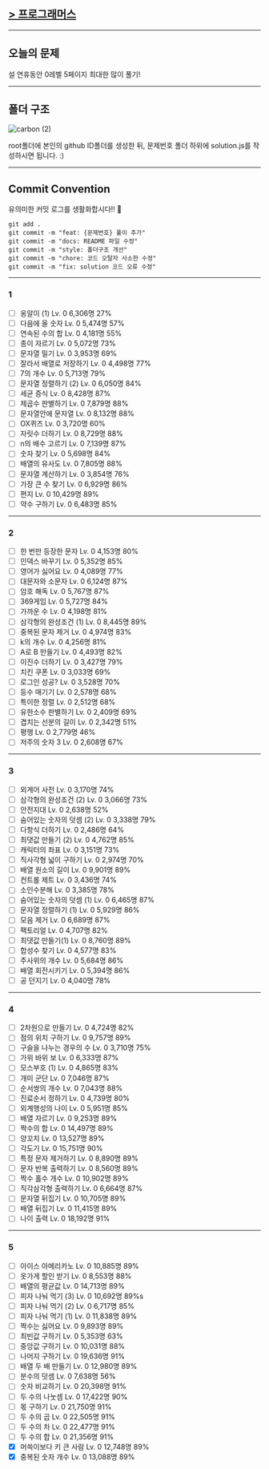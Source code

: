 ##

## [> 프로그래머스](https://school.programmers.co.kr/learn/challenges?order=recent&page=1&levels=0&languages=javascript)

---

## 오늘의 문제

설 연휴동안 0레벨 5페이지 최대한 많이 풀기!

---

## 폴더 구조

![carbon (2)](https://user-images.githubusercontent.com/73521518/213383569-63d050b0-5d6c-4fab-be84-a73430c450cf.png)

root폴더에 본인의 github ID폴더를 생성한 뒤, 문제번호 폴더 하위에 solution.js를 작성하시면 됩니다. :)

---

## Commit Convention

유의미한 커밋 로그를 생활화합시다!! 🥰

```
git add .
git commit -m "feat: {문제번호} 풀이 추가"
git commit -m "docs: README 파일 수정"
git commit -m "style: 폴더구조 개선"
git commit -m "chore: 코드 오탈자 사소한 수정"
git commit -m "fix: solution 코드 오류 수정"
```

---

### 1

- [ ] 옹알이 (1)
      Lv. 0 6,306명 27%
- [ ] 다음에 올 숫자
      Lv. 0 5,474명 57%
- [ ] 연속된 수의 합
      Lv. 0 4,181명 55%
- [ ] 종이 자르기
      Lv. 0 5,072명 73%
- [ ] 문자열 밀기
      Lv. 0 3,953명 69%
- [ ] 잘라서 배열로 저장하기
      Lv. 0 4,498명 77%
- [ ] 7의 개수
      Lv. 0 5,713명 79%
- [ ] 문자열 정렬하기 (2)
      Lv. 0 6,050명 84%
- [ ] 세균 증식
      Lv. 0 8,428명 87%
- [ ] 제곱수 판별하기
      Lv. 0 7,879명 88%
- [ ] 문자열안에 문자열
      Lv. 0 8,132명 88%
- [ ] OX퀴즈
      Lv. 0 3,720명 60%
- [ ] 자릿수 더하기
      Lv. 0 8,729명 88%
- [ ] n의 배수 고르기
      Lv. 0 7,139명 87%
- [ ] 숫자 찾기
      Lv. 0 5,698명 84%
- [ ] 배열의 유사도
      Lv. 0 7,805명 88%
- [ ] 문자열 계산하기
      Lv. 0 3,854명 76%
- [ ] 가장 큰 수 찾기
      Lv. 0 6,929명 86%
- [ ] 편지
      Lv. 0 10,429명 89%
- [ ] 약수 구하기
      Lv. 0 6,483명 85%

---

### 2

- [ ] 한 번만 등장한 문자
      Lv. 0 4,153명 80%
- [ ] 인덱스 바꾸기
      Lv. 0 5,352명 85%
- [ ] 영어가 싫어요
      Lv. 0 4,089명 77%
- [ ] 대문자와 소문자
      Lv. 0 6,124명 87%
- [ ] 암호 해독
      Lv. 0 5,767명 87%
- [ ] 369게임
      Lv. 0 5,727명 84%
- [ ] 가까운 수
      Lv. 0 4,198명 81%
- [ ] 삼각형의 완성조건 (1)
      Lv. 0 8,445명 89%
- [ ] 중복된 문자 제거
      Lv. 0 4,974명 83%
- [ ] k의 개수
      Lv. 0 4,256명 81%
- [ ] A로 B 만들기
      Lv. 0 4,493명 82%
- [ ] 이진수 더하기
      Lv. 0 3,427명 79%
- [ ] 치킨 쿠폰
      Lv. 0 3,033명 69%
- [ ] 로그인 성공?
      Lv. 0 3,528명 70%
- [ ] 등수 매기기
      Lv. 0 2,578명 68%
- [ ] 특이한 정렬
      Lv. 0 2,512명 68%
- [ ] 유한소수 판별하기
      Lv. 0 2,409명 69%
- [ ] 겹치는 선분의 길이
      Lv. 0 2,342명 51%
- [ ] 평행
      Lv. 0 2,779명 46%
- [ ] 저주의 숫자 3
      Lv. 0 2,608명 67%

---

### 3

- [ ] 외계어 사전
      Lv. 0 3,170명 74%
- [ ] 삼각형의 완성조건 (2)
      Lv. 0 3,066명 73%
- [ ] 안전지대
      Lv. 0 2,638명 52%
- [ ] 숨어있는 숫자의 덧셈 (2)
      Lv. 0 3,338명 79%
- [ ] 다항식 더하기
      Lv. 0 2,486명 64%
- [ ] 최댓값 만들기 (2)
      Lv. 0 4,762명 85%
- [ ] 캐릭터의 좌표
      Lv. 0 3,151명 73%
- [ ] 직사각형 넓이 구하기
      Lv. 0 2,974명 70%
- [ ] 배열 원소의 길이
      Lv. 0 9,901명 89%
- [ ] 컨트롤 제트
      Lv. 0 3,436명 74%
- [ ] 소인수분해
      Lv. 0 3,385명 78%
- [ ] 숨어있는 숫자의 덧셈 (1)
      Lv. 0 6,465명 87%
- [ ] 문자열 정렬하기 (1)
      Lv. 0 5,929명 86%
- [ ] 모음 제거
      Lv. 0 6,689명 87%
- [ ] 팩토리얼
      Lv. 0 4,707명 82%
- [ ] 최댓값 만들기(1)
      Lv. 0 8,760명 89%
- [ ] 합성수 찾기
      Lv. 0 4,577명 83%
- [ ] 주사위의 개수
      Lv. 0 5,684명 86%
- [ ] 배열 회전시키기
      Lv. 0 5,394명 86%
- [ ] 공 던지기
      Lv. 0 4,040명 78%

---

### 4

- [ ] 2차원으로 만들기
      Lv. 0 4,724명 82%
- [ ] 점의 위치 구하기
      Lv. 0 9,757명 89%
- [ ] 구슬을 나누는 경우의 수
      Lv. 0 3,710명 75%
- [ ] 가위 바위 보
      Lv. 0 6,333명 87%
- [ ] 모스부호 (1)
      Lv. 0 4,865명 83%
- [ ] 개미 군단
      Lv. 0 7,046명 87%
- [ ] 순서쌍의 개수
      Lv. 0 7,043명 88%
- [ ] 진료순서 정하기
      Lv. 0 4,739명 80%
- [ ] 외계행성의 나이
      Lv. 0 5,951명 85%
- [ ] 배열 자르기
      Lv. 0 9,253명 89%
- [ ] 짝수의 합
      Lv. 0 14,497명 89%
- [ ] 양꼬치
      Lv. 0 13,527명 89%
- [ ] 각도기
      Lv. 0 15,751명 90%
- [ ] 특정 문자 제거하기
      Lv. 0 8,890명 89%
- [ ] 문자 반복 출력하기
      Lv. 0 8,560명 89%
- [ ] 짝수 홀수 개수
      Lv. 0 10,902명 89%
- [ ] 직각삼각형 출력하기
      Lv. 0 6,664명 87%
- [ ] 문자열 뒤집기
      Lv. 0 10,705명 89%
- [ ] 배열 뒤집기
      Lv. 0 11,415명 89%
- [ ] 나이 출력
      Lv. 0 18,192명 91%

---

### 5

- [ ] 아이스 아메리카노
      Lv. 0 10,885명 89%
- [ ] 옷가게 할인 받기
      Lv. 0 8,553명 88%
- [ ] 배열의 평균값
      Lv. 0 14,713명 89%
- [ ] 피자 나눠 먹기 (3)
      Lv. 0 10,692명 89%s
- [ ] 피자 나눠 먹기 (2)
      Lv. 0 6,717명 85%
- [ ] 피자 나눠 먹기 (1)
      Lv. 0 11,838명 89%
- [ ] 짝수는 싫어요
      Lv. 0 9,893명 89%
- [ ] 최빈값 구하기
      Lv. 0 5,353명 63%
- [ ] 중앙값 구하기
      Lv. 0 10,031명 88%
- [ ] 나머지 구하기
      Lv. 0 19,636명 91%
- [ ] 배열 두 배 만들기
      Lv. 0 12,980명 89%
- [ ] 분수의 덧셈
      Lv. 0 7,638명 56%
- [ ] 숫자 비교하기
      Lv. 0 20,398명 91%
- [ ] 두 수의 나눗셈
      Lv. 0 17,422명 90%
- [ ] 몫 구하기
      Lv. 0 21,750명 91%
- [ ] 두 수의 곱
      Lv. 0 22,505명 91%
- [ ] 두 수의 차
      Lv. 0 22,477명 91%
- [ ] 두 수의 합
      Lv. 0 21,356명 91%
- [x] 머쓱이보다 키 큰 사람
      Lv. 0 12,748명 89%
- [x] 중복된 숫자 개수
      Lv. 0 13,088명 89%
